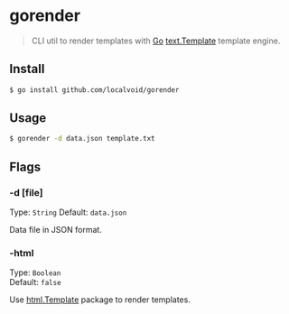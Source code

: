 # gorender

> CLI util to render templates with [Go](http://golang.org)
> [text.Template](http://golang.org/pkg/text/template/) template
> engine.

## Install

```sh
$ go install github.com/localvoid/gorender
```

## Usage

```sh
$ gorender -d data.json template.txt
```

## Flags

### -d [file]

Type: `String`
Default: `data.json`

Data file in JSON format.

### -html

Type: `Boolean`  
Default: `false`

Use [html.Template](http://golang.org/pkg/text/template/) package to
render templates.
